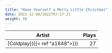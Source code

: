 ```yaml
---
title: "Have Yourself a Merry Little Christmas"
date: 2022-12-08/2022T07:17:23
weight: 38
---
```




 Artist | Plays 
----- | -----:
[Coldplay]({{< ref "a1648">}}) | 27
